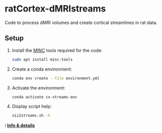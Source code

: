 # ratCortex-dMRIstreams

Code to process dMRI volumes and create cortical streamlines in rat data.

## Setup

1. Install the [MINC](https://en.wikibooks.org/wiki/MINC) tools required for the code:
    ```bash
    sudo apt install minc-tools
    ```

2. Create a conda environment:
    ```bash
    conda env create --file environment.yml
    ```

3. Activate the environment:
    ```bash
    conda activate cx-streams-env
    ```

4. Display script help:
    ```bash
    nii2streams.sh -h
    ```

:information_source: [**Info & details**](https://hackmd.io/@servindc/ratCortex-dMRI)
